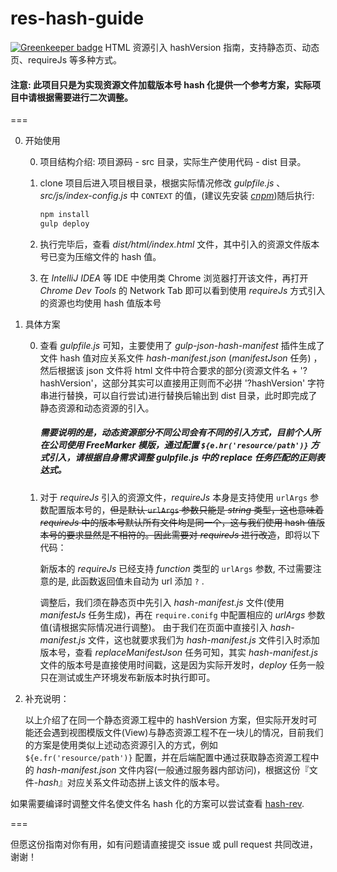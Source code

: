 # res-hash-guide

[![Greenkeeper badge](https://badges.greenkeeper.io/JounQin/res-hash-guide.svg)](https://greenkeeper.io/)
HTML 资源引入 hashVersion 指南，支持静态页、动态页、requireJs 等多种方式。

#### 注意: 此项目只是为实现资源文件加载版本号 hash 化提供一个参考方案，实际项目中请根据需要进行二次调整。

===

0. 开始使用

    0. 项目结构介绍: 项目源码 - src 目录，实际生产使用代码 - dist 目录。

    1. clone 项目后进入项目根目录，根据实际情况修改 *gulpfile.js* 、 *src/js/index-config.js* 中 `CONTEXT` 的值，(建议先安装 [*cnpm*](http://npm.taobao.org/))随后执行:

        ``` bash
        npm install
        gulp deploy
        ```

    2. 执行完毕后，查看 *dist/html/index.html* 文件，其中引入的资源文件版本号已变为压缩文件的 hash 值。
    3. 在 _IntelliJ IDEA_ 等 IDE 中使用类 Chrome 浏览器打开该文件，再打开 *Chrome Dev Tools* 的 Network Tab 即可以看到使用 *requireJs* 方式引入的资源也均使用 hash 值版本号

1. 具体方案

    0. 查看 *gulpfile.js* 可知，主要使用了 *gulp-json-hash-manifest* 插件生成了文件 hash 值对应关系文件 *hash-manifest.json* (_manifestJson_ 任务) ，然后根据该 json 文件将 html 文件中符合要求的部分(资源文件名 + '?hashVersion'，这部分其实可以直接用正则而不必拼 '?hashVersion' 字符串进行替换，可以自行尝试)进行替换后输出到 dist 目录，此时即完成了静态资源和动态资源的引入。

       ##### 需要说明的是，动态资源部分不同公司会有不同的引入方式，目前个人所在公司使用 *FreeMarker* 模版，通过配置 `${e.hr('resource/path')}` 方式引入，请根据自身需求调整 *gulpfile.js* 中的 _replace_ 任务匹配的正则表达式。

    2. 对于 *requireJs* 引入的资源文件，*requireJs* 本身是支持使用 `urlArgs` 参数配置版本号的，<del>但是默认 `urlArgs` 参数只能是 *string* 类型，这也意味着 *requireJs* 中的版本号默认所有文件均是同一个，这与我们使用 hash 值版本号的要求显然是不相符的。因此需要对 *requireJs* 进行改造</del>，即将以下代码：
    
        新版本的 *requireJs* 已经支持 *function* 类型的 `urlArgs` 参数, 不过需要注意的是, 此函数返回值未自动为 url 添加 `?` .

        调整后，我们须在静态页中先引入 *hash-manifest.js* 文件(使用 _manifestJs_ 任务生成)，再在 `require.conifg` 中配置相应的 *urlArgs* 参数值(请根据实际情况进行调整)。
        由于我们在页面中直接引入 *hash-manifest.js* 文件，这也就要求我们为 *hash-manifest.js* 文件引入时添加版本号，查看 _replaceManifestJson_ 任务可知，其实 *hash-manifest.js* 文件的版本号是直接使用时间戳，这是因为实际开发时，_deploy_ 任务一般只在测试或生产环境发布新版本时执行即可。

2. 补充说明：

    以上介绍了在同一个静态资源工程中的 hashVersion 方案，但实际开发时可能还会遇到视图模版文件(View)与静态资源工程不在一块儿的情况，目前我们的方案是使用类似上述动态资源引入的方式，例如 `${e.fr('resource/path')}` 配置，并在后端配置中通过获取静态资源工程中的 *hash-manifest.json* 文件内容(一般通过服务器内部访问)，根据这份『文件-*hash*』对应关系文件动态拼上该文件的版本号。


如果需要编译时调整文件名使文件名 hash 化的方案可以尝试查看 [hash-rev](https://github.com/JounQin/hash-rev).

===

但愿这份指南对你有用，如有问题请直接提交 issue 或 pull request 共同改进，谢谢！